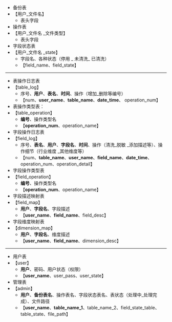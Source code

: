 

- 备份表
- 【用户_文件名】
  - 表头字段
- 操作表
- 【用户_文件名 _文件类型】
  - 表头字段
- 字段状态表
- 【用户_文件名 _state】
  - 字段名、各种状态（停用 _ 未清洗_ 已清洗）
  - 【field_name、field_state】

---



- 表操作日志表
- 【table_log】
  - 序号、**用户**、**表名**、**时间**、操作（增加_删除等编号）
  - 【num、**user_name**、**table_name**、**date_time**、 operation_num】
- 表操作类型表：
- 【table_operation】
  - **编号**、操作类型名
  - 【**operation_num**、operation_name】						
- 字段操作日志表
- 【field_log】
  - 序号、**表名**、**用户**、**字段名**、**时间**、操作（清洗_脱敏 _添加描述等）、操作细节（行业维度 _其他维度等）
  - 【num、**table_name**、**user_name**、**field_name**、**date_time**、operation_num、operation_detail】
- 字段操作类型表
- 【field_operation】
  - **编号**、操作类型名
  - 【**operation_num**、operation_name】
- 字段描述映射表
- 【field_map】
  - **用户**、**字段名**、字段描述
  - 【**user_name**、**field_name**、field_desc】
- 字段维度映射表
- 【dimension_map】
  - **用户**、**字段名**、维度描述
  - 【**user_name**、**field_name**、dimension_desc】

---



- 用户表
- 【user】
  - **用户**、密码、用户状态（权限）
  - 【**user_name**、user_pass、user_state】
- 管理表
- 【admin】
  - **用户**、**备份表名**、操作表名、字段状态表名、表状态（处理中_处理完成）、文件路径
  - 【**user_name**、**table_name_1**、table_name_2、field_state_table、table_state、file_path】

